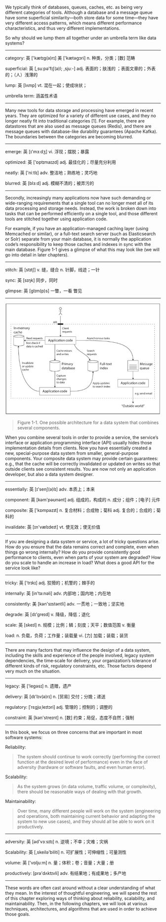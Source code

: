 We typically think of databases, queues, caches, etc. as being very different categories of tools. Although a database and a message queue have some superficial similarity—both store data for some time—they have very different access patterns, which means different performance characteristics, and thus very different implementations.

So why should we lump them all together under an umbrella term like data systems?

----

category: 英 ['kætɪg(ə)rɪ] 美 ['kætəɡɔri] n. 种类，分类；[数] 范畴

superficial: 英 [,suːpə'fɪʃ(ə)l; ,sjuː-] adj. 表面的；肤浅的 ；表面文章的；外表的；（人）浅薄的

lump: 英 [lʌmp] vt. 混在一起；使成块状；

umbrella term: 涵盖性术语

----

Many new tools for data storage and processing have emerged in recent years. They are optimized for a variety of different use cases, and they no longer neatly fit into traditional categories [1]. For example, there are datastores that are also used as message queues (Redis), and there are message queues with database-like durability guarantees (Apache Kafka). The boundaries between the categories are becoming blurred.

----

emerge: 英 [ɪ'mɜːdʒ] vi. 浮现；摆脱；暴露

optimized: 英 ['ɒptɪmaɪzd] adj. 最佳化的；尽量充分利用

neatly: 英 ['niːtlɪ] adv. 整洁地；熟练地；灵巧地

blurred: 英 [blɜːd] adj. 模糊不清的；被弄污的

----

Secondly, increasingly many applications now have such demanding or wide-ranging requirements that a single tool can no longer meet all of its data processing and storage needs. Instead, the work is broken down into tasks that can be performed efficiently on a single tool, and those different tools are stitched together using application code.

For example, if you have an application-managed caching layer (using Memcached or similar), or a full-text search server (such as Elasticsearch or Solr) separate from your main database, it is normally the application code’s responsibility to keep those caches and indexes in sync with the main database. Figure 1-1 gives a glimpse of what this may look like (we will go into detail in later chapters).

----
stitch: 英 [stɪtʃ] v. 缝，缝合 n. 针脚，线迹；一针

sync: 英 [sɪŋk] 同步，同时

glimpse: 英 [glɪm(p)s]  一瞥，一看 瞥见

----

![image](https://github.com/zzcistaken/DataIntensiveApp/blob/master/images/1.1.JPG) 

> Figure 1-1. One possible architecture for a data system that combines several components.

When you combine several tools in order to provide a service, the service’s interface or application programming interface (API) usually hides those implementation details from clients. Now you have essentially created a new, special-purpose data system from smaller, general-purpose components. Your composite data system may provide certain guarantees: e.g., that the cache will be correctly invalidated or updated on writes so that outside clients see consistent results. You are now not only an application developer, but also a data system designer.

----

essentially: 英 [ɪ'senʃ(ə)lɪ] adv. 本质上；本来

component: 英 [kəm'pəʊnənt] adj. 组成的，构成的 n. 成分；组件；[电子] 元件

composite: 英 ['kɒmpəzɪt] n. 复合材料；合成物；菊科 adj. 复合的；合成的；菊科的

invalidate: 英 [ɪn'vælɪdeɪt] vt. 使无效；使无价值

----

If you are designing a data system or service, a lot of tricky questions arise. How do you ensure that the data remains correct and complete, even when things go wrong internally? How do you provide consistently good performance to clients, even when parts of your system are degraded? How do you scale to handle an increase in load? What does a good API for the service look like?

----

tricky: 英 ['trɪkɪ] adj. 狡猾的；机警的；棘手的

internally: 英 [in'tə:nəli] adv. 内部地；国内地；内在地

consistently: 美 [kən'sɪstəntli] adv. 一贯地；一致地；坚实地

degrade: 英 [dɪ'greɪd] v. 降级，降低；退化

scale: 英 [skeɪl] n. 规模；比例；鳞；刻度；天平；数值范围 v. 衡量

load: n. 负载，负荷；工作量；装载量 vi. [力] 加载；装载；装货

----

There are many factors that may influence the design of a data system, including the skills and experience of the people involved, legacy system dependencies, the time‐scale for delivery, your organization’s tolerance of different kinds of risk, regulatory constraints, etc. Those factors depend very much on the situation.

----

legacy: 英 ['legəsɪ] n. 遗赠，遗产

delivery: 英 [dɪ'lɪv(ə)rɪ] n. [贸易] 交付；分娩；递送

regulatory: [ˈrɛɡjʊˌleɪtɔri] adj. 管理的；控制的；调整的

constraint: 英 [kən'streɪnt] n. [数] 约束；局促，态度不自然；强制

----

In this book, we focus on three concerns that are important in most software systems:

Reliability:
> The system should continue to work correctly (performing the correct function at the desired level of performance) even in the face of adversity (hardware or software faults, and even human error).

Scalability:
> As the system grows (in data volume, traffic volume, or complexity), there should be reasonable ways of dealing with that growth.

Maintainability:
> Over time, many different people will work on the system (engineering and operations, both maintaining current behavior and adapting the system to new use cases), and they should all be able to work on it productively. 

----

adversity: 英 [əd'vɜːsɪtɪ] n. 逆境；不幸；灾难；灾祸

Scalability: 英 [,skeilə'biliti] n. 可扩展性；可伸缩性；可量测性

volume: 英 ['vɒljuːm] n. 量；体积；卷；音量；大量；册 

productively: [prə'dʌktɪvli] adv. 有结果地；有成果地；多产地

----

These words are often cast around without a clear understanding of what they mean. In the interest of thoughtful engineering, we will spend the rest of this chapter exploring ways of thinking about reliability, scalability, and maintainability. Then, in the following chapters, we will look at various techniques, architectures, and algorithms that are used in order to achieve those goals.
